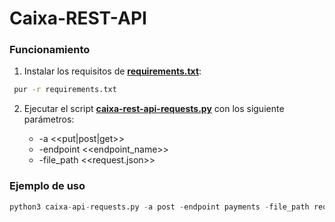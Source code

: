 # Caixa-REST-API

### Funcionamiento

1. Instalar los requisitos de **[requirements.txt]("https://github.com/albert-marquine/Caixa-REST-API/blob/main/requirements.txt")**:

```bash
 pur -r requirements.txt
```

2. Ejecutar el script **[caixa-rest-api-requests.py]("https://github.com/albert-marquine/Caixa-REST-API/blob/main/caixa-rest-api.py")** con los siguiente parámetros:

    * -a <<put|post|get>>
    * -endpoint <<endpoint_name>>
    * -file_path <<request.json>>

### Ejemplo de uso

```python
python3 caixa-api-requests.py -a post -endpoint payments -file_path request.json
```
